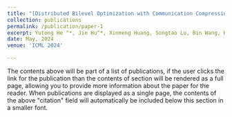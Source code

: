 ```yaml
---
title: "[Distributed Bilevel Optimization with Communication Compression]"(https://arxiv.org/pdf/2405.18858)
collection: publications
permalink: /publication/paper-1
excerpt: Yutong He ^*, Jie Hu^*, Xinmeng Huang, Songtao Lu, Bin Wang, Kun Yuan
date: May, 2024
venue: 'ICML 2024'

---
```


The contents above will be part of a list of publications, if the user clicks the link for the publication than the contents of section will be rendered as a full page, allowing you to provide more information about the paper for the reader. When publications are displayed as a single page, the contents of the above "citation" field will automatically be included below this section in a smaller font.
